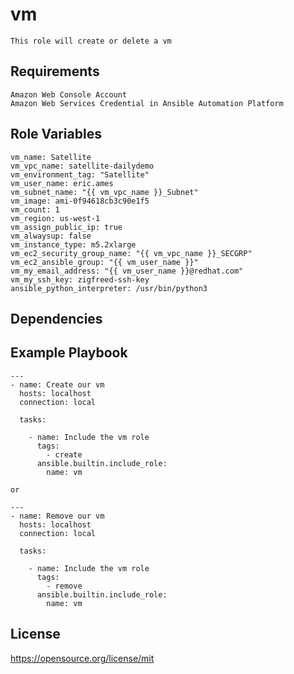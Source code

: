 vm
=========
```
This role will create or delete a vm
```
Requirements
------------
```
Amazon Web Console Account
Amazon Web Services Credential in Ansible Automation Platform
```
Role Variables
--------------
```
vm_name: Satellite
vm_vpc_name: satellite-dailydemo
vm_environment_tag: "Satellite"
vm_user_name: eric.ames
vm_subnet_name: "{{ vm_vpc_name }}_Subnet"
vm_image: ami-0f94618cb3c90e1f5
vm_count: 1
vm_region: us-west-1
vm_assign_public_ip: true
vm_alwaysup: false
vm_instance_type: m5.2xlarge
vm_ec2_security_group_name: "{{ vm_vpc_name }}_SECGRP"
vm_ec2_ansible_group: "{{ vm_user_name }}"
vm_my_email_address: "{{ vm_user_name }}@redhat.com"
vm_my_ssh_key: zigfreed-ssh-key
ansible_python_interpreter: /usr/bin/python3
```
Dependencies
------------

Example Playbook
----------------
```
---
- name: Create our vm
  hosts: localhost
  connection: local

  tasks:

    - name: Include the vm role
      tags:
        - create
      ansible.builtin.include_role:
        name: vm

or

---
- name: Remove our vm
  hosts: localhost
  connection: local

  tasks:

    - name: Include the vm role
      tags:
        - remove
      ansible.builtin.include_role:
        name: vm
```
License
-------

https://opensource.org/license/mit

